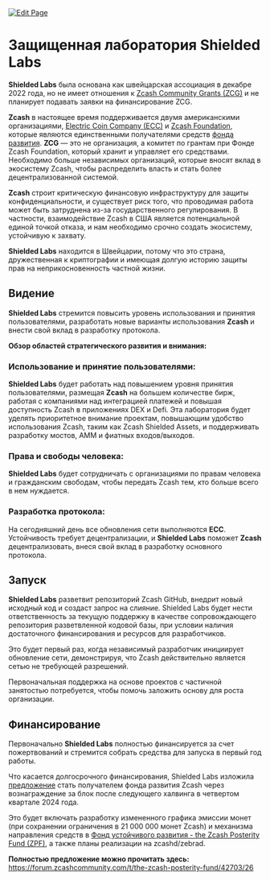 <a href="https://github.com/zechub/zechub/edit/main/site/zechubglobal/zcashrussia/shieldedlabs.md" target="_blank">
  <img src="https://img.shields.io/badge/Edit-blue" alt="Edit Page"/>
</a>

# Защищенная лаборатория Shielded Labs

**Shielded Labs** была основана как швейцарская ассоциация в декабре 2022 года, но не имеет отношения к [Zcash Community Grants (ZCG)](https://zcashcommunitygrants.org/) и не планирует подавать заявки на финансирование ZCG.

**Zcash** в настоящее время поддерживается двумя американскими организациями, [Electric Coin Company (ECC)](https://electriccoin.co/) и [Zcash Foundation](https://www.zfnd.org/), которые являются единственными получателями средств [фонда развития](https://z.cash/zcash-development-and-governance/). **ZCG** — это не организация, а комитет по грантам при Фонде Zcash Foundation, который хранит и управляет его средствами. Необходимо больше независимых организаций, которые вносят вклад в экосистему Zcash, чтобы распределить власть и стать более децентрализованной системой.

**Zcash** строит критическую финансовую инфраструктуру для защиты конфиденциальности, и существует риск того, что проводимая работа может быть затруднена из-за государственного регулирования. В частности, взаимодействие Zcash в США является потенциальной единой точкой отказа, и нам необходимо срочно создать экосистему, устойчивую к захвату.

**Shielded Labs** находится в Швейцарии, потому что это страна, дружественная к криптографии и имеющая долгую историю защиты прав на неприкосновенность частной жизни.

## Видение

**Shielded Labs** стремится повысить уровень использования и принятия пользователями, разработать новые варианты использования **Zcash** и внести свой вклад в разработку протокола.

**Обзор областей стратегического развития и внимания:**

### Использование и принятие пользователями:

**Shielded Labs** будет работать над повышением уровня принятия пользователями, размещая **Zcash** на большем количестве бирж, работая с компаниями над интеграцией платежей и повышая доступность Zcash в приложениях DEX и Defi. Эта лаборатория будет уделять приоритетное внимание проектам, повышающим удобство использования Zcash, таким как Zcash Shielded Assets, и поддерживать разработку мостов, AMM и фиатных входов/выходов.

### Права и свободы человека:

**Shielded Labs** будет сотрудничать с организациями по правам человека и гражданским свободам, чтобы передать Zcash тем, кто больше всего в нем нуждается.

### Разработка протокола:

На сегодняшний день все обновления сети выполняются **ECC**. Устойчивость требует децентрализации, и **Shielded Labs** поможет **Zcash** децентрализовать, внеся свой вклад в разработку основного протокола.

## Запуск

**Shielded Labs** разветвит репозиторий Zcash GitHub, внедрит новый исходный код и создаст запрос на слияние. Shielded Labs будет нести ответственность за текущую поддержку в качестве сопровождающего репозитория разветвленной кодовой базы, при условии наличия достаточного финансирования и ресурсов для разработчиков.

Это будет первый раз, когда независимый разработчик инициирует обновление сети, демонстрируя, что Zcash действительно является сетью не требующей разрешений.

Первоначальная поддержка на основе проектов с частичной занятостью потребуется, чтобы помочь заложить основу для роста организации.

## Финансирование

Первоначально **Shielded Labs** полностью финансируется за счет пожертвований и стремится собрать средства для запуска в первый год работы.

Что касается долгосрочного финансирования, Shielded Labs изложила [предложение](https://zcashgrants.org/gallery/25215916-53ea-4041-a3b2-6d00c487917d) стать получателем фонда развития Zcash через вознаграждение за блок после следующего халвинга в четвертом квартале 2024 года.

Это будет включать разработку измененного графика эмиссии монет (при сохранении ограничения в 21 000 000 монет Zcash) и механизма направления средств в [Фонд устойчивого развития - the Zcash Posterity Fund (ZPF)](https://prozcash.ru/fond-ustojchivosti-zcash), а также планы реализации на zcashd/zebrad.

**Полностью предложение можно прочитать здесь:**
https://forum.zcashcommunity.com/t/the-zcash-posterity-fund/42703/26
